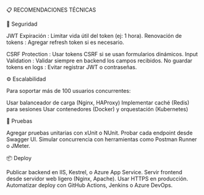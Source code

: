 📋 RECOMENDACIONES TÉCNICAS

🔐 Seguridad

JWT Expiración : Limitar vida útil del token (ej: 1 hora).
Renovación de tokens : Agregar refresh token si es necesario.

CSRF Protection : Usar tokens CSRF si se usan formularios dinámicos.
Input Validation : Validar siempre en backend los campos recibidos.
No guardar tokens en logs : Evitar registrar JWT o contraseñas.

⚙️ Escalabilidad

Para soportar más de 100 usuarios concurrentes:

Usar balanceador de carga (Nginx, HAProxy)
Implementar caché (Redis) para sesiones
Usar contenedores (Docker) y orquestación (Kubernetes)

🧪 Pruebas

Agregar pruebas unitarias con xUnit o NUnit.
Probar cada endpoint desde Swagger UI.
Simular concurrencia con herramientas como Postman Runner o JMeter.

📦 Deploy

Publicar backend en IIS, Kestrel, o Azure App Service.
Servir frontend desde servidor web ligero (Nginx, Apache).
Usar HTTPS en producción.
Automatizar deploy con GitHub Actions, Jenkins o Azure DevOps.
